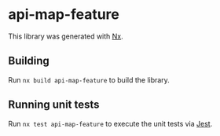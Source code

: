 # api-map-feature

This library was generated with [Nx](https://nx.dev).

## Building

Run `nx build api-map-feature` to build the library.

## Running unit tests

Run `nx test api-map-feature` to execute the unit tests via [Jest](https://jestjs.io).
